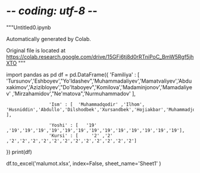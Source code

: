 # -*- coding: utf-8 -*-
"""Untitled0.ipynb

Automatically generated by Colab.

Original file is located at
    https://colab.research.google.com/drive/15GFi6tj8d0rRTniPoC_BmW5Rgf5jhXTO
"""

import pandas as pd
df = pd.DataFrame({ 'Familiya' : [ 'Tursunov','Eshboyev',"Yo'ldashev",'Muhammadaliyev','Mamatvaliyev','Abduxakimov','Azizibloyev',"Do'ltaboyev",'Komilova','Madaminjonov','Mamadaliyev' ,'Mirzahamidov',"Ne'matova",'Nurmuhammadov'     ],

                    'Ism' : [  'Muhammadqodir' ,'Ilhom', 'Husniddin','Abdullo','Dilshodbek','Xursandbek','Hojiakbar','Muhammadjon','Dinora','Baxtiyorjon','Zikrullo','Jaloliddin','Dildoraxon','Muhammad' ],

                    'Yoshi' : [   '19' ,'19','19','19','19','19','19','19','19','19','19','19','19','19'],
                    'Kursi' : [     '2' ,'2' ,'2','2','2','2','2','2','2','2','2','2','2','2']

})
print(df)

df.to_excel('malumot.xlsx', index=False, sheet_name='Sheet1' )
